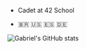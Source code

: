 - Cadet at 42 School

- 🇧🇷   🇺🇸   🇪🇸   🇩🇪

![Gabriel's GitHub stats](https://github-readme-stats.vercel.app/api?username=gabrielpezoa26&show_icons=false&hide_title=true&hide_rank=true)
